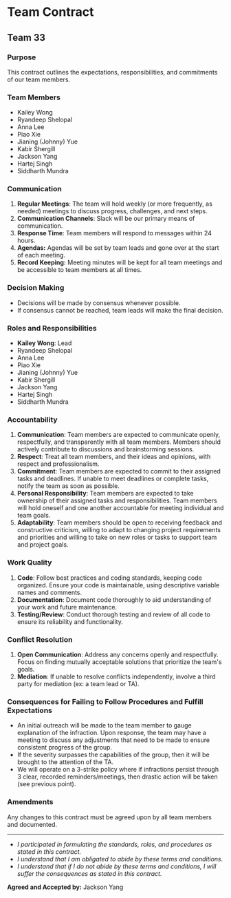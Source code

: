 # Team Contract

## Team 33

### Purpose
This contract outlines the expectations, responsibilities, and commitments of our team members.

### Team Members
- Kailey Wong
- Ryandeep Shelopal
- Anna Lee
- Piao Xie
- Jianing (Johnny) Yue
- Kabir Shergill
- Jackson Yang
- Hartej Singh
- Siddharth Mundra

### Communication
1. **Regular Meetings**: The team will hold weekly (or more frequently, as needed) meetings to discuss progress, challenges, and next steps.
2. **Communication Channels**: Slack will be our primary means of communication.
3. **Response Time**: Team members will respond to messages within 24 hours.
4. **Agendas:** Agendas will be set by team leads and gone over at the start of each meeting.
5. **Record Keeping:** Meeting minutes will be kept for all team meetings and be accessible to team members at all times.

### Decision Making
- Decisions will be made by consensus whenever possible.
- If consensus cannot be reached, team leads will make the final decision.

### Roles and Responsibilities
- **Kailey Wong**: Lead
- Ryandeep Shelopal
- Anna Lee
- Piao Xie
- Jianing (Johnny) Yue
- Kabir Shergill
- Jackson Yang
- Hartej Singh
- Siddharth Mundra


### Accountability
1. **Communication**: Team members are expected to communicate openly, respectfully, and transparently with all team members. Members should actively contribute to discussions and brainstorming sessions.
2. **Respect**: Treat all team members, and their ideas and opinions, with respect and professionalism.
3. **Commitment**: Team members are expected to commit to their assigned tasks and deadlines. If unable to meet deadlines or complete tasks, notify the team as soon as possible.
4. **Personal Responsibility**: Team members are expected to take ownership of their assigned tasks and responsibilities. Team members will hold oneself and one another accountable for meeting individual and team goals.
5. **Adaptability**: Team members should be open to receiving feedback and constructive criticism, willing to adapt to changing project requirements and priorities and willing to take on new roles or tasks to support team and project goals.

### Work Quality
1. **Code**: Follow best practices and coding standards, keeping code organized. Ensure your code is maintainable, using descriptive variable names and comments.
2. **Documentation**: Document code thoroughly to aid understanding of your work and future maintenance.
3. **Testing/Review**: Conduct thorough testing and review of all code to ensure its reliability and functionality.

### Conflict Resolution
1. **Open Communication**: Address any concerns openly and respectfully. Focus on finding mutually acceptable solutions that prioritize the team's goals.
2. **Mediation**: If unable to resolve conflicts independently, involve a third party for mediation (ex: a team lead or TA).

### Consequences for Failing to Follow Procedures and Fulfill Expectations
- An initial outreach will be made to the team member to gauge explanation of the infraction. Upon response, the team may have a meeting to discuss any adjustments that need to be made to ensure consistent progress of the group.
- If the severity surpasses the capabilities of the group, then it will be brought to the attention of the TA.
- We will operate on a 3-strike policy where if infractions persist through 3 clear, recorded reminders/meetings, then drastic action will be taken (see previous point).


### Amendments
Any changes to this contract must be agreed upon by all team members and documented.

---
- *I participated in formulating the standards, roles, and procedures as stated in this contract.*
- *I understand that I am obligated to abide by these terms and conditions.*
- *I understand that if I do not abide by these terms and conditions, I will suffer the consequences as stated in this contract.*

**Agreed and Accepted by:**
Jackson Yang

